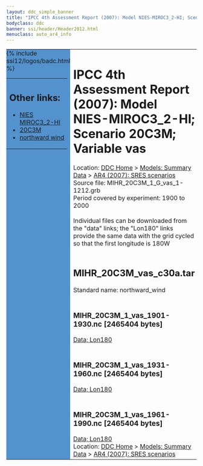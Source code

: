 ```yaml
---
layout: ddc_simple_banner
title: "IPCC 4th Assessment Report (2007): Model NIES-MIROC3_2-HI; Scenario 20C3M; Variable vas"
bodyclass: ddc
banner: ssi/header/Header2012.html
menuclass: auto_ar4_info
---
```



<table width="100%" border="0" cellspacing="0" cellpadding="0" style="border-collapse: collapse;">
<tr style="margin:0;padding:0;border:0;">
<td style="margin:0;padding:0;border:0;height:1pt;width:150pt;background:#5492CD;" valign="top" >

<div id="lh-col2" class="auto_ar4_info">
<table class="menumain" bgcolor="#5492CD" cellspacing="0" width="100%" border="0">
<tr><td>
<h2> Other links:</h2>
<ul>
<li><a href="/auto/ar4/model-NIES-MIROC3_2-HI.html">NIES<br/>MIROC3_2-HI</a></li>
<li><a href="/auto/ar4/scenario-20C3M.html">20C3M</a></li>
<li><a href="/auto/ar4/var-northward_wind.html">northward wind</a></li>
</ul>
</td></tr>
{% include ssi12/logos/badc.html %}
</table>
</div>
</td>
<td><h1>IPCC 4th Assessment Report (2007): Model NIES-MIROC3_2-HI; Scenario 20C3M; Variable vas</h1>

<!-- Breadcrumb1 -->
<div id="breadcrumb1" align="left">
Location: <a href="/index.html">DDC Home</a> > <a href="/sim/gcm_clim/">Models: Summary Data</a>
> <a href="/sim/gcm_clim/SRES_AR4/index.html">AR4 (2007): SRES scenarios</a>
</div>
<!-- End of Breadcrumb1 -->Source file: MIHR_20C3M_1_G_vas_1-1212.grb
<br/>
Period covered by experiment: 1900 to 2000<br/>
<br/>Individual files can be downloaded from the "data" links; the "Lon180" links provide the same data
         with the grid cycled so that the first longitude is 180W<br/>
<br/><h2>MIHR_20C3M_vas_c30a.tar</h2>
Standard name: northward_wind<br>
<br/><h3>MIHR_20C3M_1_vas_1901-1930.nc [2465404 bytes]</h3>
<a href="/cgi-bin/downl/ar4_nc/vas/MIHR_20C3M_1_vas_1901-1930.nc">Data; </a><a href="/cgi-bin/downl/ar4_nc/vas/MIHR_20C3M_1_vas_1901-1930.cyto180.nc"> Lon180</a><br/>
<br/><h3>MIHR_20C3M_1_vas_1931-1960.nc [2465404 bytes]</h3>
<a href="/cgi-bin/downl/ar4_nc/vas/MIHR_20C3M_1_vas_1931-1960.nc">Data; </a><a href="/cgi-bin/downl/ar4_nc/vas/MIHR_20C3M_1_vas_1931-1960.cyto180.nc"> Lon180</a><br/>
<br/><h3>MIHR_20C3M_1_vas_1961-1990.nc [2465404 bytes]</h3>
<a href="/cgi-bin/downl/ar4_nc/vas/MIHR_20C3M_1_vas_1961-1990.nc">Data; </a><a href="/cgi-bin/downl/ar4_nc/vas/MIHR_20C3M_1_vas_1961-1990.cyto180.nc"> Lon180</a><br/>
<!-- Breadcrumb2 -->
<div id="breadcrumb2" align="left">
Location: <a href="/index.html">DDC Home</a> > <a href="/sim/gcm_clim/">Models: Summary Data</a>
> <a href="/sim/gcm_clim/SRES_AR4/index.html">AR4 (2007): SRES scenarios</a>
</div>
<!-- End of Breadcrumb2 --></td></tr></table>
